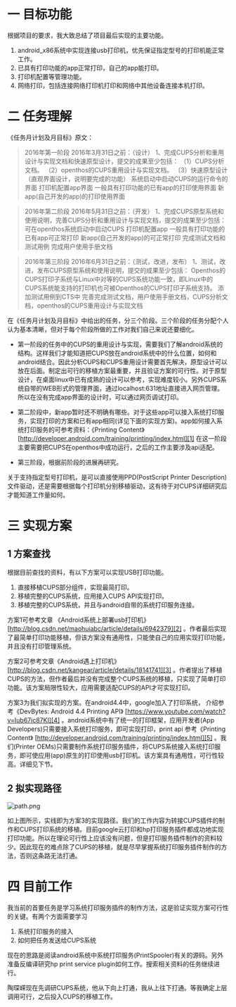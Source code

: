 # 一 目标功能

根据项目的要求，我大致总结了项目最后实现的主要功能。

1. android_x86系统中实现连接usb打印机，优先保证指定型号的打印机能正常工作。
2. 已具有打印功能的app正常打印，自己的app能打印。
3. 打印机配置等管理功能。
4. 网络打印，包括连接网络打印机打印和网络中其他设备连接本机打印。


# 二 任务理解

《任务月计划及月目标》原文：

> 2016年第一阶段    2016年3月31日之前：（设计）
1、完成CUPS分析和重用设计与实现文档和快速原型设计，提交的成果至少包括：
（1）CUPS分析文档。
（2）openthos的CUPS重用设计与实现文档。
（3）快速原型设计（直观界面设计，说明要完成的功能）
    系统启动中启动CUPS的运行命令的界面
    打印机配置app界面
    一般具有打印功能的已有app的打印使用界面
    新app(自己开发的app)的打印使用界面

> 2016年第二阶段    2016年5月31日之前：（开发）
1、完成CUPS原型系统和使用说明，完善CUPS分析和重用设计与实现文档，提交的成果至少包括：
    可在openthos系统启动中启动CUPS
    打印机配置app
    一般具有打印功能的已有app可正常打印
    新app(自己开发的app)的可正常打印
    完成测试文档和测试用例
    完成用户使用手册文档

> 2016年第三阶段    2016年6月31日之前：（测试，改进，发布）
1、测试，改进，发布CUPS原型系统和使用说明，提交的成果至少包括：
    Openthos的CUPS打印子系统与Linux中对等的CUPS系统功能一致，即Linux中的CUPS系统能支持的打印机也可被Openthos的CUPS打印子系统支持。
    添加测试用例到CTS中
    完善完成测试文档，用户使用手册文档，CUPS分析文档，openthos的CUPS重用设计与实现文档


在《任务月计划及月目标》中给出的任务，分三个阶段。三个阶段的任务分配个人认为基本清晰，但对于每个阶段所做的工作对我们自己来说还要细化。

- 第一阶段的任务中的CUPS的重用设计与实现，需要我们了解android系统的结构。这样我们才能知道把CUPS放在android系统中的什么位置，如何和android结合。因此分析CUPS和CUPS重用设计需要首先解决，原型设计可以放在后面。制定出可行的移植方案最重要，并且验证方案的可行性。对于原型设计，在桌面linux中已有成熟的设计可以参考，实现难度较小。另外CUPS系统自带的WEB形式的管理界面，通过localhost:631地址直接进入网页管理。所以在没有完成app界面的设计时，可以通过网页调试打印。


- 第二阶段中，新app暂时还不明确有哪些。对于这些app可以接入系统打印服务，实现打印的方案和已有app相同(详见下面的实现方案)。app如何接入系统打印服务的可参考资料：《Printing Content》 [http://developer.android.com/training/printing/index.html][1]
在这一阶段主要需要把CUPS在openthos中成功运行，之后的工作主要涉及api适配。

- 第三阶段，根据前阶段的进展再研究。

关于支持指定型号打印机，是可以直接使用PPD(PostScript Printer Description)文件驱动，还是需要根据每个打印机分别移植驱动，这有待于对CUPS详细研究后才能知道工作量如何。

# 三 实现方案

## 1 方案查找

根据目前查找的资料，有以下方案可以实现USB打印功能。
1. 直接移植CUPS部分组件，实现最简打印。
2. 移植完整的CUPS系统，应用接入CUPS API实现打印。
3. 移植完整的CUPS系统，并且与android自带的系统打印服务连接。

方案1可参考文章 《Android系统上部署usb打印机》 [http://blog.csdn.net/maohuiabc/article/details/6942379][2] 。作者最后实现了最简单打印功能移植，但该方案没有通用性，只能使自己的应用实现打印功能，并且没有打印管理系统。

方案2可参考文章《Android遇上打印机》 [http://blog.csdn.net/kangear/article/details/18141741][3] 。作者提出了移植CUPS的方法，但作者最后并没有完成整个CUPS系统的移植，只实现了简单打印功能。该方案局限性较大，应用需要适配CUPS的API才可实现打印。

方案3为我们拟实现的方案。在android4.4中，google加入了打印系统， 介绍参考《DevBytes: Android 4.4 Printing API》 [https://www.youtube.com/watch?v=Iub67ic87KI][4] 。android系统中有了统一的打印框架，应用开发者(App Developers)只需要接入系统打印服务，即可实现打印，print api 参考《Printing Content》 [http://developer.android.com/training/printing/index.html][5] 。我们(Printer OEMs)只需要制作系统打印服务插件，将CUPS系统接入系统打印服务，即可使应用(app)原生的打印使用usb打印机。该方案具有通用性，可行性较高。详细见下节。

## 2 拟实现路径

![path.png][6]

如上图所示，实线即为方案3的实现路径。我们的工作内容为转接CUPS插件的制作和CUPS打印系统的移植。目前google云打印和hp打印服务插件都成功地实现打印功能。所以在理论可行性上应该没有问题，但是打印服务插件制作的资料较少。因此现在的难点除了CUPS的移植，就是尽早掌握系统打印服务插件制作的方法，否则这条路无法打通。

# 四 目前工作

我当前的首要任务是学习系统打印服务插件的制作方法，这是验证实现方案可行性的关键。有两个方面需要学习

1. 系统打印服务的接入
2. 如何把任务发送给CUPS系统

现在的思路是阅读android系统中系统打印服务(PrintSpooler)有关的源码。另外准备反编译研究hp print service plugin如何工作。搜索相关资料的任务继续进行。

陶琛嵘现在先调研CUPS系统，他从下向上打通，我从上往下打通。等我确定上层调用可行，之后投入CUPS的移植工作。

  [1]: http://developer.android.com/training/printing/index.html
  [2]: http://blog.csdn.net/maohuiabc/article/details/6942379
  [3]: http://blog.csdn.net/kangear/article/details/18141741
  [4]: https://www.youtube.com/watch?v=Iub67ic87KI
  [5]: http://developer.android.com/training/printing/index.html
  [6]: https://github.com/openthos/printer-analysis/raw/master/report/raw/3987526971.png